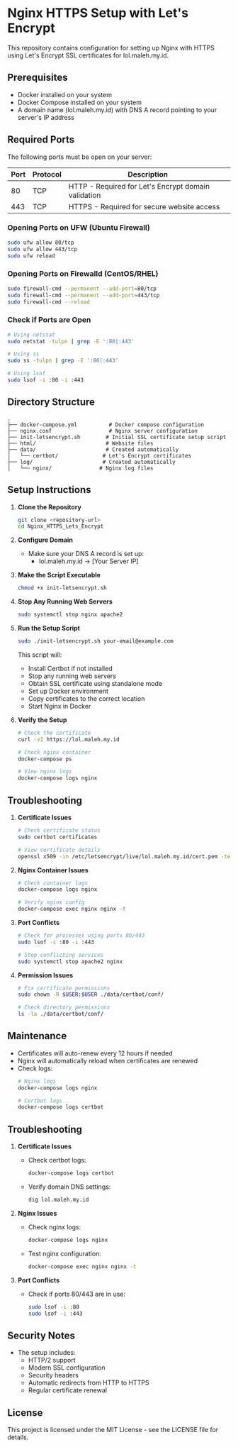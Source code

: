 # Nginx HTTPS Setup with Let's Encrypt

This repository contains configuration for setting up Nginx with HTTPS using Let's Encrypt SSL certificates for lol.maleh.my.id.

## Prerequisites

- Docker installed on your system
- Docker Compose installed on your system
- A domain name (lol.maleh.my.id) with DNS A record pointing to your server's IP address

## Required Ports

The following ports must be open on your server:

| Port | Protocol | Description                                           |
|------|----------|-------------------------------------------------------|
| 80   | TCP      | HTTP - Required for Let's Encrypt domain validation    |
| 443  | TCP      | HTTPS - Required for secure website access            |

### Opening Ports on UFW (Ubuntu Firewall)
```bash
sudo ufw allow 80/tcp
sudo ufw allow 443/tcp
sudo ufw reload
```

### Opening Ports on Firewalld (CentOS/RHEL)
```bash
sudo firewall-cmd --permanent --add-port=80/tcp
sudo firewall-cmd --permanent --add-port=443/tcp
sudo firewall-cmd --reload
```

### Check if Ports are Open
```bash
# Using netstat
sudo netstat -tulpn | grep -E ':80|:443'

# Using ss
sudo ss -tulpn | grep -E ':80|:443'

# Using lsof
sudo lsof -i :80 -i :443
```

## Directory Structure

```
.
├── docker-compose.yml          # Docker compose configuration
├── nginx.conf                  # Nginx server configuration
├── init-letsencrypt.sh        # Initial SSL certificate setup script
├── html/                      # Website files
├── data/                      # Created automatically
│   └── certbot/              # Let's Encrypt certificates
├── log/                      # Created automatically
│   └── nginx/               # Nginx log files
```

## Setup Instructions

1. **Clone the Repository**
   ```bash
   git clone <repository-url>
   cd Nginx_HTTPS_Lets_Encrypt
   ```

2. **Configure Domain**
   - Make sure your DNS A record is set up:
     - lol.maleh.my.id → [Your Server IP]

3. **Make the Script Executable**
   ```bash
   chmod +x init-letsencrypt.sh
   ```

4. **Stop Any Running Web Servers**
   ```bash
   sudo systemctl stop nginx apache2
   ```

5. **Run the Setup Script**
   ```bash
   sudo ./init-letsencrypt.sh your-email@example.com
   ```

   This script will:
   - Install Certbot if not installed
   - Stop any running web servers
   - Obtain SSL certificate using standalone mode
   - Set up Docker environment
   - Copy certificates to the correct location
   - Start Nginx in Docker

6. **Verify the Setup**
   ```bash
   # Check the certificate
   curl -vI https://lol.maleh.my.id
   
   # Check nginx container
   docker-compose ps
   
   # View nginx logs
   docker-compose logs nginx
   ```

## Troubleshooting

1. **Certificate Issues**
   ```bash
   # Check certificate status
   sudo certbot certificates
   
   # View certificate details
   openssl x509 -in /etc/letsencrypt/live/lol.maleh.my.id/cert.pem -text -noout
   ```

2. **Nginx Container Issues**
   ```bash
   # Check container logs
   docker-compose logs nginx
   
   # Verify nginx config
   docker-compose exec nginx nginx -t
   ```

3. **Port Conflicts**
   ```bash
   # Check for processes using ports 80/443
   sudo lsof -i :80 -i :443
   
   # Stop conflicting services
   sudo systemctl stop apache2 nginx
   ```

4. **Permission Issues**
   ```bash
   # Fix certificate permissions
   sudo chown -R $USER:$USER ./data/certbot/conf/
   
   # Check directory permissions
   ls -la ./data/certbot/conf/
   ```

## Maintenance

- Certificates will auto-renew every 12 hours if needed
- Nginx will automatically reload when certificates are renewed
- Check logs:
  ```bash
  # Nginx logs
  docker-compose logs nginx
  
  # Certbot logs
  docker-compose logs certbot
  ```

## Troubleshooting

1. **Certificate Issues**
   - Check certbot logs:
     ```bash
     docker-compose logs certbot
     ```
   - Verify domain DNS settings:
     ```bash
     dig lol.maleh.my.id
     ```

2. **Nginx Issues**
   - Check nginx logs:
     ```bash
     docker-compose logs nginx
     ```
   - Test nginx configuration:
     ```bash
     docker-compose exec nginx nginx -t
     ```

3. **Port Conflicts**
   - Check if ports 80/443 are in use:
     ```bash
     sudo lsof -i :80
     sudo lsof -i :443
     ```

## Security Notes

- The setup includes:
  - HTTP/2 support
  - Modern SSL configuration
  - Security headers
  - Automatic redirects from HTTP to HTTPS
  - Regular certificate renewal

## License

This project is licensed under the MIT License - see the LICENSE file for details.
